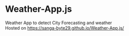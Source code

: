 # Weather-App.js
Weather App to detect City Forecasting and weather<br>
Hosted on https://sanga-byte29.github.io/Weather-App.js/

